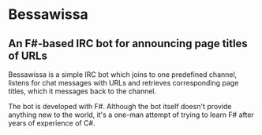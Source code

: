 # Bessawissa

## An F#-based IRC bot for announcing page titles of URLs

Bessawissa is a simple IRC bot which joins to one predefined channel, listens for chat messages with URLs and retrieves corresponding page titles, which it messages back to the channel.

The bot is developed with F#. Although the bot itself doesn't provide anything new to the world, it's a one-man attempt of trying to learn F# after years of experience of C#.
